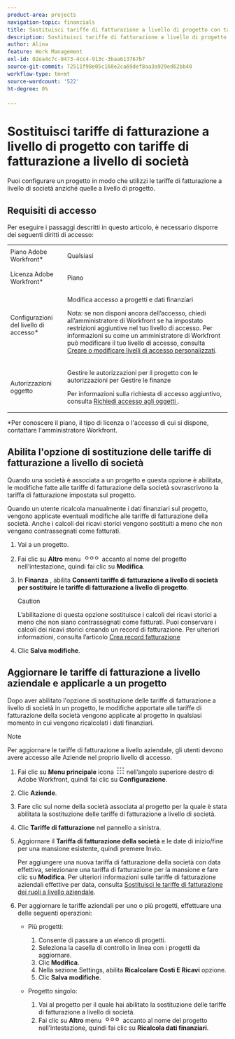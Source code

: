 ```yaml
---
product-area: projects
navigation-topic: financials
title: Sostituisci tariffe di fatturazione a livello di progetto con tariffe di fatturazione a livello di società
description: Sostituisci tariffe di fatturazione a livello di progetto con tariffe di fatturazione a livello di società
author: Alina
feature: Work Management
exl-id: 02ea4c7c-0473-4cc4-913c-3baa613767b7
source-git-commit: 72511f98e05c160e2ca69def8aa3a929ed62bb40
workflow-type: tm+mt
source-wordcount: '522'
ht-degree: 0%

---
```


# Sostituisci tariffe di fatturazione a livello di progetto con tariffe di fatturazione a livello di società

<!--
<p data-mc-conditions="QuicksilverOrClassic.Draft mode">(NOTE: THIS IS LINKED TO THE UI IN THE EDIT PROJECT MODAL)</p>
-->

Puoi configurare un progetto in modo che utilizzi le tariffe di fatturazione a livello di società anziché quelle a livello di progetto.

## Requisiti di accesso

Per eseguire i passaggi descritti in questo articolo, è necessario disporre dei seguenti diritti di accesso:

<table style="table-layout:auto"> 
 <col> 
 <col> 
 <tbody> 
  <tr> 
   <td role="rowheader">Piano Adobe Workfront*</td> 
   <td> <p>Qualsiasi</p> </td> 
  </tr> 
  <tr> 
   <td role="rowheader">Licenza Adobe Workfront*</td> 
   <td> <p>Piano </p> </td> 
  </tr> 
  <tr> 
   <td role="rowheader">Configurazioni del livello di accesso*</td> 
   <td> <p>Modifica accesso a progetti e dati finanziari</p> <p>Nota: se non disponi ancora dell’accesso, chiedi all’amministratore di Workfront se ha impostato restrizioni aggiuntive nel tuo livello di accesso. Per informazioni su come un amministratore di Workfront può modificare il tuo livello di accesso, consulta <a href="../../../administration-and-setup/add-users/configure-and-grant-access/create-modify-access-levels.md" class="MCXref xref">Creare o modificare livelli di accesso personalizzati</a>.</p> </td> 
  </tr> 
  <tr> 
   <td role="rowheader">Autorizzazioni oggetto</td> 
   <td> <p>Gestire le autorizzazioni per il progetto con le autorizzazioni per Gestire le finanze</p> <p>Per informazioni sulla richiesta di accesso aggiuntivo, consulta <a href="../../../workfront-basics/grant-and-request-access-to-objects/request-access.md" class="MCXref xref">Richiedi accesso agli oggetti </a>.</p> </td> 
  </tr> 
 </tbody> 
</table>

&#42;Per conoscere il piano, il tipo di licenza o l&#39;accesso di cui si dispone, contattare l&#39;amministratore Workfront.

## Abilita l&#39;opzione di sostituzione delle tariffe di fatturazione a livello di società

Quando una società è associata a un progetto e questa opzione è abilitata, le modifiche fatte alle tariffe di fatturazione della società sovrascrivono la tariffa di fatturazione impostata sul progetto.

Quando un utente ricalcola manualmente i dati finanziari sul progetto, vengono applicate eventuali modifiche alle tariffe di fatturazione della società. Anche i calcoli dei ricavi storici vengono sostituiti a meno che non vengano contrassegnati come fatturati.

1. Vai a un progetto.
1. Fai clic su **Altro** menu ![](assets/qs-more-icon-on-an-object.png) accanto al nome del progetto nell’intestazione, quindi fai clic su **Modifica**.
1. In **Finanza** , abilita **Consenti tariffe di fatturazione a livello di società per sostituire le tariffe di fatturazione a livello di progetto**.

   >[!CAUTION]
   >
   >L’abilitazione di questa opzione sostituisce i calcoli dei ricavi storici a meno che non siano contrassegnati come fatturati. Puoi conservare i calcoli dei ricavi storici creando un record di fatturazione. Per ulteriori informazioni, consulta l’articolo [Crea record fatturazione](../../../manage-work/projects/project-finances/create-billing-records.md)

1. Clic **Salva modifiche**.

## Aggiornare le tariffe di fatturazione a livello aziendale e applicarle a un progetto

Dopo aver abilitato l&#39;opzione di sostituzione delle tariffe di fatturazione a livello di società in un progetto, le modifiche apportate alle tariffe di fatturazione della società vengono applicate al progetto in qualsiasi momento in cui vengono ricalcolati i dati finanziari.

>[!NOTE]
>
>Per aggiornare le tariffe di fatturazione a livello aziendale, gli utenti devono avere accesso alle Aziende nel proprio livello di accesso.

1. Fai clic su **Menu principale** icona ![](assets/main-menu-icon.png) nell’angolo superiore destro di Adobe Workfront, quindi fai clic su **Configurazione**.
1. Clic **Aziende**.
1. Fare clic sul nome della società associata al progetto per la quale è stata abilitata la sostituzione delle tariffe di fatturazione a livello di società.
1. Clic **Tariffe di fatturazione** nel pannello a sinistra.
1. Aggiornare il **Tariffa di fatturazione della società** e le date di inizio/fine per una mansione esistente, quindi premere Invio.

   Per aggiungere una nuova tariffa di fatturazione della società con data effettiva, selezionare una tariffa di fatturazione per la mansione e fare clic su **Modifica**. Per ulteriori informazioni sulle tariffe di fatturazione aziendali effettive per data, consulta [Sostituisci le tariffe di fatturazione dei ruoli a livello aziendale](/help/quicksilver/administration-and-setup/set-up-workfront/organizational-setup/override-job-role-billing-rates-company-level.md).

1. Per aggiornare le tariffe aziendali per uno o più progetti, effettuare una delle seguenti operazioni:

   * Più progetti:

      1. Consente di passare a un elenco di progetti.
      1. Seleziona la casella di controllo in linea con i progetti da aggiornare.
      1. Clic **Modifica**.
      1. Nella sezione Settings, abilita **Ricalcolare Costi E Ricavi** opzione.
      1. Clic **Salva modifiche**.

   * Progetto singolo:

      1. Vai al progetto per il quale hai abilitato la sostituzione delle tariffe di fatturazione a livello di società.
      1. Fai clic su **Altro** menu ![](assets/qs-more-icon-on-an-object.png) accanto al nome del progetto nell’intestazione, quindi fai clic su **Ricalcola dati finanziari**.
